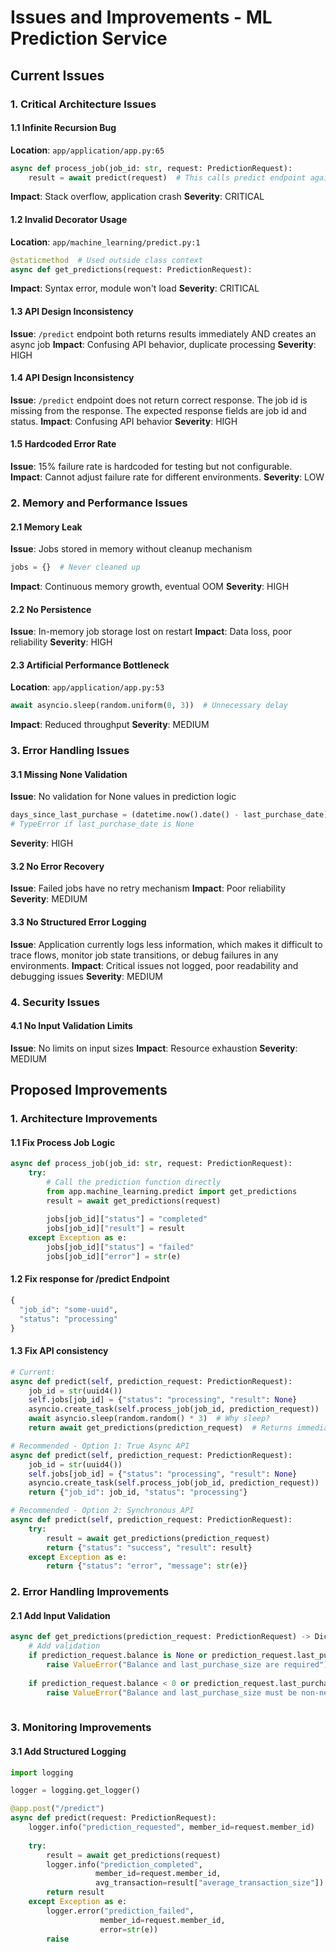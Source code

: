 # Issues and Improvements - ML Prediction Service

## Current Issues

### 1. Critical Architecture Issues

#### 1.1 Infinite Recursion Bug
**Location**: `app/application/app.py:65`
```python
async def process_job(job_id: str, request: PredictionRequest):
    result = await predict(request)  # This calls predict endpoint again!
```
**Impact**: Stack overflow, application crash
**Severity**: CRITICAL

#### 1.2 Invalid Decorator Usage
**Location**: `app/machine_learning/predict.py:1`
```python
@staticmethod  # Used outside class context
async def get_predictions(request: PredictionRequest):
```
**Impact**: Syntax error, module won't load
**Severity**: CRITICAL

#### 1.3 API Design Inconsistency
**Issue**: `/predict` endpoint both returns results immediately AND creates an async job
**Impact**: Confusing API behavior, duplicate processing
**Severity**: HIGH

#### 1.4 API Design Inconsistency
**Issue**: `/predict` endpoint does not return correct response. The job id is missing from the response. The expected response fields are job id and status.
**Impact**: Confusing API behavior
**Severity**: HIGH

#### 1.5 Hardcoded Error Rate
**Issue**: 15% failure rate is hardcoded for testing but not configurable.
**Impact**: Cannot adjust failure rate for different environments.
**Severity**: LOW

### 2. Memory and Performance Issues

#### 2.1 Memory Leak
**Issue**: Jobs stored in memory without cleanup mechanism
```python
jobs = {}  # Never cleaned up
```
**Impact**: Continuous memory growth, eventual OOM
**Severity**: HIGH

#### 2.2 No Persistence
**Issue**: In-memory job storage lost on restart
**Impact**: Data loss, poor reliability
**Severity**: HIGH

#### 2.3 Artificial Performance Bottleneck
**Location**: `app/application/app.py:53`
```python
await asyncio.sleep(random.uniform(0, 3))  # Unnecessary delay
```
**Impact**: Reduced throughput
**Severity**: MEDIUM

### 3. Error Handling Issues

#### 3.1 Missing None Validation
**Issue**: No validation for None values in prediction logic
```python
days_since_last_purchase = (datetime.now().date() - last_purchase_date).days
# TypeError if last_purchase_date is None
```
**Severity**: HIGH

#### 3.2 No Error Recovery
**Issue**: Failed jobs have no retry mechanism
**Impact**: Poor reliability
**Severity**: MEDIUM

#### 3.3 No Structured Error Logging
**Issue**: Application currently logs less information, which makes it difficult to trace flows, monitor job state transitions, or debug failures in any environments.
**Impact**: Critical issues not logged, poor readability and debugging issues
**Severity**: MEDIUM

### 4. Security Issues

#### 4.1 No Input Validation Limits
**Issue**: No limits on input sizes
**Impact**: Resource exhaustion
**Severity**: MEDIUM

## Proposed Improvements

### 1. Architecture Improvements

#### 1.1 Fix Process Job Logic
```python
async def process_job(job_id: str, request: PredictionRequest):
    try:
        # Call the prediction function directly
        from app.machine_learning.predict import get_predictions
        result = await get_predictions(request)
        
        jobs[job_id]["status"] = "completed"
        jobs[job_id]["result"] = result
    except Exception as e:
        jobs[job_id]["status"] = "failed"
        jobs[job_id]["error"] = str(e)
```

#### 1.2 Fix response for /predict Endpoint
```python
{
  "job_id": "some-uuid",
  "status": "processing"
}
```

#### 1.3 Fix API consistency
```python
# Current:
async def predict(self, prediction_request: PredictionRequest):
    job_id = str(uuid4())
    self.jobs[job_id] = {"status": "processing", "result": None}
    asyncio.create_task(self.process_job(job_id, prediction_request))
    await asyncio.sleep(random.random() * 3)  # Why sleep?
    return await get_predictions(prediction_request)  # Returns immediately!

# Recommended - Option 1: True Async API
async def predict(self, prediction_request: PredictionRequest):
    job_id = str(uuid4())
    self.jobs[job_id] = {"status": "processing", "result": None}
    asyncio.create_task(self.process_job(job_id, prediction_request))
    return {"job_id": job_id, "status": "processing"}

# Recommended - Option 2: Synchronous API
async def predict(self, prediction_request: PredictionRequest):
    try:
        result = await get_predictions(prediction_request)
        return {"status": "success", "result": result}
    except Exception as e:
        return {"status": "error", "message": str(e)}
```
### 2. Error Handling Improvements

#### 2.1 Add Input Validation
```python
async def get_predictions(prediction_request: PredictionRequest) -> Dict[str, float]:
    # Add validation
    if prediction_request.balance is None or prediction_request.last_purchase_size is None:
        raise ValueError("Balance and last_purchase_size are required")
    
    if prediction_request.balance < 0 or prediction_request.last_purchase_size < 0:
        raise ValueError("Balance and last_purchase_size must be non-negative")
    
```

### 3. Monitoring Improvements

#### 3.1 Add Structured Logging
```python
import logging

logger = logging.get_logger()

@app.post("/predict")
async def predict(request: PredictionRequest):
    logger.info("prediction_requested", member_id=request.member_id)
    
    try:
        result = await get_predictions(request)
        logger.info("prediction_completed", 
                   member_id=request.member_id,
                   avg_transaction=result["average_transaction_size"])
        return result
    except Exception as e:
        logger.error("prediction_failed", 
                    member_id=request.member_id,
                    error=str(e))
        raise
```
